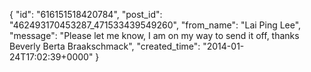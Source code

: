  {
   "id": "616151518420784",
   "post_id": "462493170453287_471533439549260",
   "from_name": "Lai Ping Lee",
   "message": "Please let me know, I am on my way to send it off, thanks Beverly Berta Braakschmack",
   "created_time": "2014-01-24T17:02:39+0000"
 }
